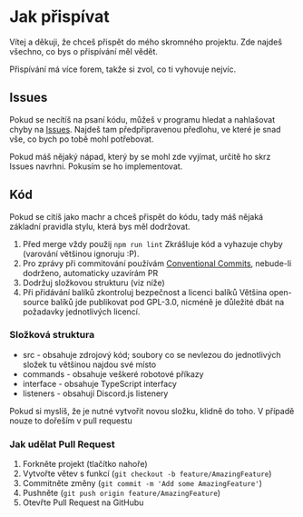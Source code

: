 # Jak přispívat
Vítej a děkuji, že chceš přispět do mého skromného projektu. Zde najdeš všechno, co bys o přispívání měl vědět.

Přispívání má více forem, takže si zvol, co ti vyhovuje nejvíc.

## Issues
Pokud se necítíš na psaní kódu, můžeš v programu hledat a nahlašovat chyby na [Issues](https://github.com/hernikplays/kaiwa/issues).
Najdeš tam předpřipravenou předlohu, ve které je snad vše, co bych po tobě mohl potřebovat.

Pokud máš nějaký nápad, který by se mohl zde vyjímat, určitě ho skrz Issues navrhni. Pokusím se ho implementovat.

## Kód
Pokud se cítíš jako machr a chceš přispět do kódu, tady máš nějaká základní pravidla stylu, která bys měl dodržovat.

1. Před merge vždy použij `npm run lint`
Zkrášluje kód a vyhazuje chyby (varování většinou ignoruju :P).
2. Pro zprávy při commitování používám [Conventional Commits](https://www.conventionalcommits.org/en/v1.0.0/), nebude-li dodrženo, automaticky uzavírám PR
3. Dodržuj složkovou strukturu (viz níže)
4. Při přidávání balíků zkontroluj bezpečnost a licenci balíků
Většina open-source balíků jde publikovat pod GPL-3.0, nicméně je důležité dbát na požadavky jednotlivých licencí.

### Složková struktura
- src - obsahuje zdrojový kód; soubory co se nevlezou do jednotlivých složek tu většinou najdou své místo
- commands - obsahuje veškeré robotové příkazy
- interface - obsahuje TypeScript interfacy
- listeners - obsahují Discord.js listenery

Pokud si myslíš, že je nutné vytvořit novou složku, klidně do toho. V případě nouze to dořeším v pull requestu

### Jak udělat Pull Request
1. Forkněte projekt (tlačítko nahoře)
2. Vytvořte větev s funkcí (`git checkout -b feature/AmazingFeature`)
3. Commitněte změny (`git commit -m 'Add some AmazingFeature'`)
4. Pushněte (`git push origin feature/AmazingFeature`)
5. Otevřte Pull Request na GitHubu